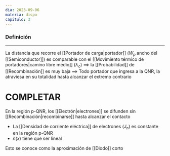 ```yaml
---
dia: 2023-09-06
materia: dispo
capitulo: 3
---
```

### Definición
---
La distancia que recorre el [[Portador de carga|portador]] ($W_p$ ancho del [[Semiconductor]]) es comparable con el [[Movimiento térmico de portadores|camino libre medio]] ($\lambda_c$)
$\implies$ la [[Probabilidad]] de [[Recombinación]] es muy baja
$\implies$ Todo portador que ingresa a la QNR, la atraviesa en su totalidad hasta alcanzar el extremo contrario

# COMPLETAR

En la región p-QNR, los [[Electrón|electrones]] se difunden sin [[Recombinación|recombinarse]] hasta alcanzar el contacto
* La [[Densidad de corriente eléctrica]] de electrones ($J_n$) es constante en la región p-QNR
* $n(x)$ tiene que ser lineal

Esto se conoce como la aproximación de [[Diodo]] corto